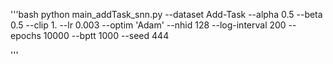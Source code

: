 '''bash
python main_addTask_snn.py --dataset Add-Task --alpha 0.5 --beta 0.5 --clip 1. --lr 0.003 --optim 'Adam' --nhid 128 --log-interval 200 --epochs 10000 --bptt 1000 --seed 444

'''
